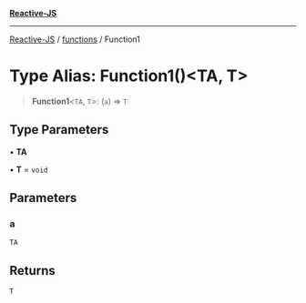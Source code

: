 [**Reactive-JS**](../../README.md)

***

[Reactive-JS](../../README.md) / [functions](../README.md) / Function1

# Type Alias: Function1()\<TA, T\>

> **Function1**\<`TA`, `T`\>: (`a`) => `T`

## Type Parameters

• **TA**

• **T** = `void`

## Parameters

### a

`TA`

## Returns

`T`
